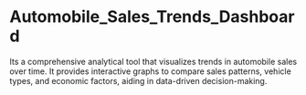 # Automobile_Sales_Trends_Dashboard
Its a comprehensive analytical tool that visualizes trends in automobile sales over time. It provides interactive graphs to compare sales patterns, vehicle types, and economic factors, aiding in data-driven decision-making.
